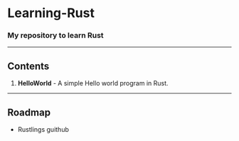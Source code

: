 # Learning-Rust

### My repository to learn Rust

******

## Contents

1. **HelloWorld** - A simple Hello world program in Rust.

******

## Roadmap

+ Rustlings guithub